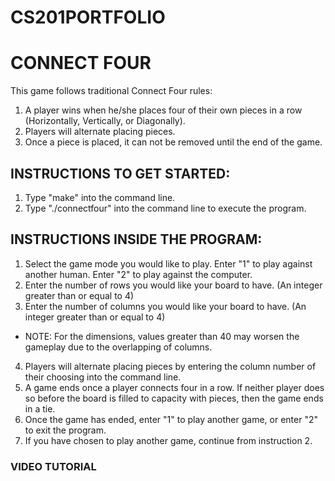 # CS201PORTFOLIO

# CONNECT FOUR

This game follows traditional Connect Four rules:

1) A player wins when he/she places four of their own pieces in a row (Horizontally, Vertically, or Diagonally).
2) Players will alternate placing pieces.
3) Once a piece is placed, it can not be removed until the end of the game.

## INSTRUCTIONS TO GET STARTED:

1) Type "make" into the command line.
2) Type "./connectfour" into the command line to execute the program.

## INSTRUCTIONS INSIDE THE PROGRAM:

1) Select the game mode you would like to play. Enter "1" to play against another human. Enter "2" to play against the computer.
2) Enter the number of rows you would like your board to have. (An integer greater than or equal to 4)
3) Enter the number of columns you would like your board to have. (An integer greater than or equal to 4)
* NOTE: For the dimensions, values greater than 40 may worsen the gameplay due to the overlapping of columns.
4) Players will alternate placing pieces by entering the column number of their choosing into the command line.
5) A game ends once a player connects four in a row. If neither player does so before the board is filled to capacity with pieces, then the game ends in a tie.
6) Once the game has ended, enter "1" to play another game, or enter "2" to exit the program.
7) If you have chosen to play another game, continue from instruction 2.

### VIDEO TUTORIAL









